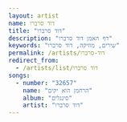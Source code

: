 ```yaml
---
layout: artist
name: דוד סרברו
title: "דוד סרברו"
description: "דף האמן דוד סרברו"
keywords: "שירים, מוזיקה, דוד סרברו"
permalink: /artists/דוד-סרברו
redirect_from:
  - /artists/list/דוד סרברו
songs:
  - number: "32657"
    name: "הרחמן הוא יקים"
    album: "סינגלים"
    artist: "דוד סרברו"
---
```

